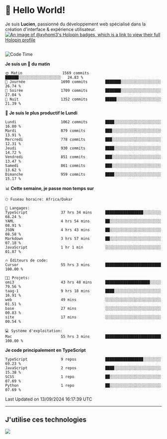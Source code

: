 # 👋 Hello World!

Je suis **Lucien**, passionné du développement web spécialisé dans la création d'interface & expérience utilisateur.
[![An image of @xyhomi3's Holopin badges, which is a link to view their full Holopin profile](https://holopin.me/xyhomi3)](https://holopin.io/@xyhomi3)

##

<!--START_SECTION:waka-->
![Code Time](http://img.shields.io/badge/Code%20Time-2%2C036%20hrs%2048%20mins-blue)

**Je suis un 🐤 du matin** 

```text
🌞 Matin                  1569 commits        ██████░░░░░░░░░░░░░░░░░░░   24.83 % 
🌆 Journée                1690 commits        ███████░░░░░░░░░░░░░░░░░░   26.74 % 
🌃 Soirée                 1709 commits        ███████░░░░░░░░░░░░░░░░░░   27.04 % 
🌙 Nuit                   1352 commits        █████░░░░░░░░░░░░░░░░░░░░   21.39 % 
```
📅 **Je suis le plus productif le Lundi** 

```text
Lundi                    1062 commits        ████░░░░░░░░░░░░░░░░░░░░░   16.80 % 
Mardi                    879 commits         ███░░░░░░░░░░░░░░░░░░░░░░   13.91 % 
Mercredi                 778 commits         ███░░░░░░░░░░░░░░░░░░░░░░   12.31 % 
Jeudi                    930 commits         ████░░░░░░░░░░░░░░░░░░░░░   14.72 % 
Vendredi                 851 commits         ███░░░░░░░░░░░░░░░░░░░░░░   13.47 % 
Samedi                   861 commits         ███░░░░░░░░░░░░░░░░░░░░░░   13.62 % 
Dimanche                 959 commits         ████░░░░░░░░░░░░░░░░░░░░░   15.17 % 
```


📊 **Cette semaine, je passe mon temps sur** 

```text
🕑︎ Fuseau horaire: Africa/Dakar

💬 Langages: 
TypeScript               37 hrs 34 mins      █████████████████░░░░░░░░   68.24 % 
YAML                     4 hrs 54 mins       ██░░░░░░░░░░░░░░░░░░░░░░░   08.91 % 
JSON                     4 hrs 43 mins       ██░░░░░░░░░░░░░░░░░░░░░░░   08.58 % 
Markdown                 3 hrs 57 mins       ██░░░░░░░░░░░░░░░░░░░░░░░   07.18 % 
JavaScript               1 hr 1 min          ░░░░░░░░░░░░░░░░░░░░░░░░░   01.87 % 

🔥 Éditeurs de code: 
Cursor                   55 hrs 3 mins       █████████████████████████   100.00 % 

🐱‍💻 Projets: 
omi3                     43 hrs 48 mins      ████████████████████░░░░░   79.56 % 
taag-1                   9 hrs 18 mins       ████░░░░░░░░░░░░░░░░░░░░░   16.91 % 
web                      49 mins             ░░░░░░░░░░░░░░░░░░░░░░░░░   01.51 % 
base                     27 mins             ░░░░░░░░░░░░░░░░░░░░░░░░░   00.83 % 
site                     17 mins             ░░░░░░░░░░░░░░░░░░░░░░░░░   00.54 % 

💻 Système d'exploitation: 
Mac                      55 hrs 3 mins       █████████████████████████   100.00 % 
```

**Je code principalement en TypeScript** 

```text
TypeScript               9 repos             █████████████████░░░░░░░░   69.23 % 
JavaScript               2 repos             ████░░░░░░░░░░░░░░░░░░░░░   15.38 % 
SCSS                     1 repo              ██░░░░░░░░░░░░░░░░░░░░░░░   07.69 % 
Python                   1 repo              ██░░░░░░░░░░░░░░░░░░░░░░░   07.69 % 
```




 Last Updated on 13/09/2024 16:17:39 UTC
<!--END_SECTION:waka-->
---

## J'utilise ces technologies

<p align="left">
  <a href="https://skillicons.dev">
    <img src="https://skillicons.dev/icons?i=ts,js,md,scss,tailwind,react,docker,express,astro,vite,nextjs,vercel,figma,ableton" />
  </a>
</p>

